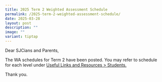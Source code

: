 ```yaml
---
title: 2025 Term 2 Weighted Assessment Schedule
permalink: /2025-term-2-weighted-assessment-schedule/
date: 2025-03-28
layout: post
description: ""
image: ""
variant: tiptap
---
```

<p>Dear SJCians and Parents,</p>
<p></p>
<p>The WA schedules for Term 2 have been posted. You may refer to schedule
for each level under <a href="https://www.chijstjosephsconvent.moe.edu.sg/useful-links/students/" rel="noopener nofollow" target="_blank"><u>Useful Links and Resources &gt; Students.</u></a>
</p>
<p>Thank you.</p>